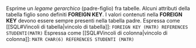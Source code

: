 Esprime un *legame gerarchico* (padre-figlio) fra tabelle.
Alcuni attributi della tabella figlio sono definiti **FOREIGN KEY**.
I valori contenuti nella **FOREIGN KEY** devono essere sempre presenti nella tabella padre.
Espressa come [[SQL#Vincoli di tabella|vincolo di tabella]]:
`FOREIGN KEY (MATR) REFERENCES STUDENTI(MATR)`
Espressa come [[SQL#Vincoli di colonna|vincolo di colonna]]:
`MATR CHAR(6) REFERENCES STUDENTI (MATR)`
